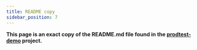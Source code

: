 ```yaml
---
title: README copy
sidebar_position: 7
---
```


**This page is an exact copy of the README.md file found in the [prodtest-demo](https://github.com/brdv/prodtest-demo) project.**
